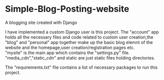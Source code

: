 # Simple-Blog-Posting-website
A blogging site created with Django

I have implemented a custom Django user is this project. The "account" app holds all the necessary files and code related to custom user creation,the "blog" and "personal" app together make up the basic blog elemnt of the website and the homepage,user creation/registration pages etc.  
"mysite" is the main app which contains the "settings.py" file.
"media_cdn","static_cdn" and static are just static files holding directories.

The "requirements.txt" file contains a list of necessary packages to run this project. 
